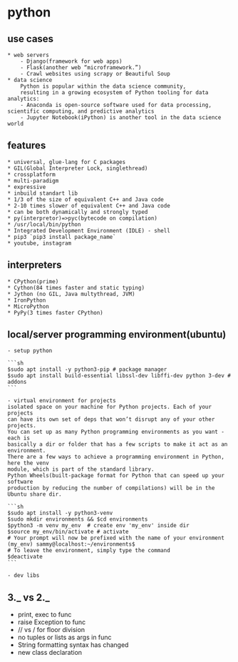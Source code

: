 # python

## use cases

    * web servers
        - Django(framework for web apps)
        - Flask(another web “microframework.”)
        - Crawl websites using scrapy or Beautiful Soup
    * data science
        Python is popular within the data science community,
        resulting in a growing ecosystem of Python tooling for data analytics:
        - Anaconda is open-source software used for data processing, scientific computing, and predictive analytics
        - Jupyter Notebook(iPython) is another tool in the data science world

## features

    * universal, glue-lang for C packages
    * GIL(Global Interpreter Lock, singlethread)
    * crossplatform
    * multi-paradigm
    * expressive
    * inbuild standart lib
    * 1/3 of the size of equivalent C++ and Java code
    * 2-10 times slower of equivalent C++ and Java code
    * can be both dynamically and strongly typed
    * py(interpretor)=>pyc(bytecode on compilation)
    * /usr/local/bin/python
    * Integrated Development Environment (IDLE) - shell
    * pip3 `pip3 install package_name`
    * youtube, instagram

## interpreters

    * CPython(prime)
    * Cython(84 times faster and static typing)
    * Jython (no GIL, Java multythread, JVM)
    * IronPython
    * MicroPython
    * PyPy(3 times faster CPython)

## local/server programming environment(ubuntu)

    - setup python

    ```sh
    $sudo apt install -y python3-pip # package manager
    $sudo apt install build-essential libssl-dev libffi-dev python 3-dev # addons
    ```

    - virtual environment for projects
    isolated space on your machine for Python projects. Each of your projects
    can have its own set of deps that won’t disrupt any of your other projects.
    You can set up as many Python programming environments as you want - each is
    basically a dir or folder that has a few scripts to make it act as an environment.
    There are a few ways to achieve a programming environment in Python, here the venv
    module, which is part of the standard library.
    Python Wheels(built-package format for Python that can speed up your software
    production by reducing the number of compilations) will be in the Ubuntu share dir.

    ```sh
    $sudo apt install -y python3-venv
    $sudo mkdir environments && $cd environments
    $python3 -m venv my_env  # create env 'my_env' inside dir
    $source my_env/bin/activate # activate
    # Your prompt will now be prefixed with the name of your environment
    (my_env) sammy@localhost:~/environments$
    # To leave the environment, simply type the command
    $deactivate
    ```

    - dev libs

## 3._ vs 2._

- print, exec to func
- raise Exception to func
- // vs / for floor division
- no tuples or lists as args in func
- String formatting syntax has changed
- new class declaration
